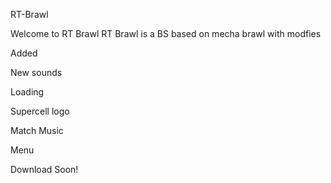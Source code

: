 RT-Brawl



Welcome to RT Brawl
RT Brawl is a BS based on mecha brawl with modfies

Added

New sounds

Loading

Supercell logo

Match Music

Menu

Download Soon!
